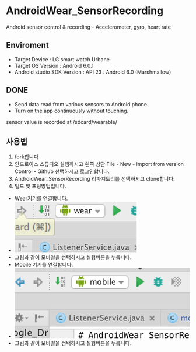 # AndroidWear_SensorRecording
Android sensor control & recording - Accelerometer, gyro, heart rate

## Enviroment
* Target Device : LG smart watch Urbane
* Target OS Version : Android 6.0.1
* Android studio SDK Version : API 23 : Android 6.0 (Marshmallow)

## DONE
* Send data read from various sensors to Android phone.
* Turn on the app continuously without touching.

sensor value is recorded at /sdcard/wearable/

## 사용법

1. fork합니다
2. 안드로이스 스튜디오 실행하시고 왼쪽 상단 File - New - import from version Control - Github 선택하시고 로그인합니다.
3. AndroidWear_SensorRecording 리파지토리를 선택하시고 clone합니다.
4. 빌드 및 포팅방법입니다.
  * Wear기기를 연결합니다.
  * ![alt text](https://github.com/Jungmo/project_report/blob/master/image/wearbutton.png?raw=true "wear button")
  * 그림과 같이 모바일을 선택하시고 실행버튼을 누릅니다.
  * Mobile 기기를 연결합니다.
  * ![alt text](https://github.com/Jungmo/project_report/blob/master/image/mobilebutton.png?raw=true "mobile button")
  * 그림과 같이 모바일을 선택하시고 실행버튼을 누릅니다.
